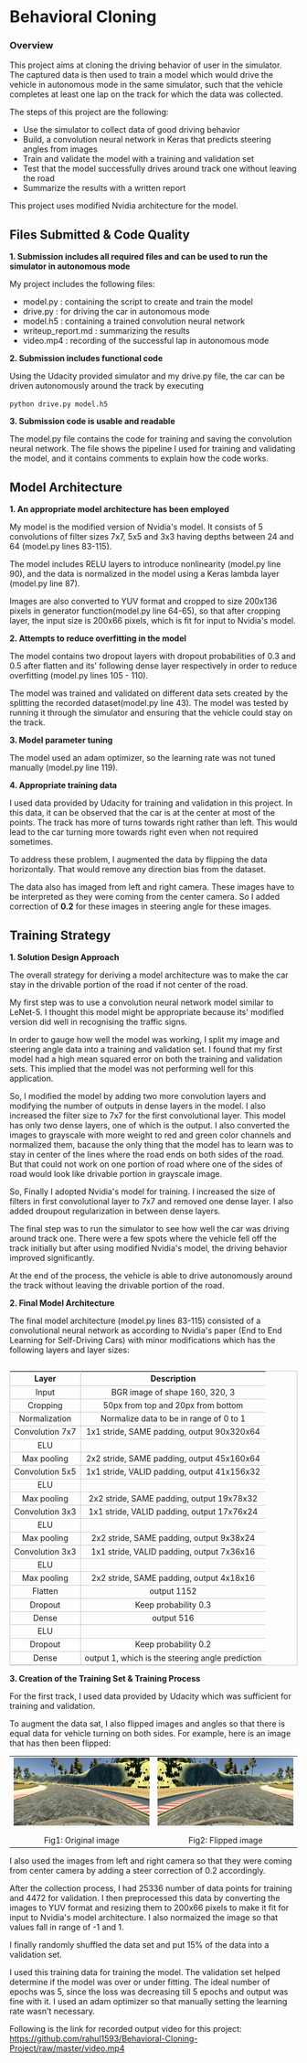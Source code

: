 
# Behavioral Cloning

### Overview

This project aims at cloning the driving behavior of user in the simulator. The captured data is then used to train a model which would drive the vehicle in autonomous mode in the same simulator, such that the vehicle completes at least one lap on the track for which the data was collected.

The steps of this project are the following:

* Use the simulator to collect data of good driving behavior
* Build, a convolution neural network in Keras that predicts steering angles from images
* Train and validate the model with a training and validation set
* Test that the model successfully drives around track one without leaving the road
* Summarize the results with a written report

This project uses modified Nvidia architecture for the model.

## Files Submitted & Code Quality

__1. Submission includes all required files and can be used to run the simulator in autonomous mode__

My project includes the following files:

* model.py  : containing the script to create and train the model
* drive.py  : for driving the car in autonomous mode
* model.h5  : containing a trained convolution neural network
* writeup_report.md : summarizing the results
* video.mp4 : recording of the successful lap in autonomous mode

__2. Submission includes functional code__

Using the Udacity provided simulator and my drive.py file, the car can be driven autonomously around the track by executing

 `python drive.py model.h5`

 
__3. Submission code is usable and readable__

The model.py file contains the code for training and saving the convolution neural network. The file shows the pipeline I used for training and validating the model, and it contains comments to explain how the code works.

## Model Architecture


__1. An appropriate model architecture has been employed__

My model is the modified version of Nvidia's model. It consists of 5 convolutions of filter sizes 7x7, 5x5 and 3x3 having depths between 24 and 64 (model.py lines 83-115).

The model includes RELU layers to introduce nonlinearity (model.py line 90), and the data is normalized in the model using a Keras lambda layer (model.py line 87).

Images are also converted to YUV format and cropped to size 200x136 pixels in generator function(model.py line 64-65), so that after cropping layer, the input size is 200x66 pixels, which is fit for input to Nvidia's model.


__2. Attempts to reduce overfitting in the model__

The model contains two dropout layers with dropout probabilities of 0.3 and 0.5 after flatten and its' following dense layer respectively in order to reduce overfitting (model.py lines 105 - 110).

The model was trained and validated on different data sets created by the splitting the recorded dataset(model.py line 43). The model was tested by running it through the simulator and ensuring that the vehicle could stay on the track.


__3. Model parameter tuning__

The model used an adam optimizer, so the learning rate was not tuned manually (model.py line 119).


__4. Appropriate training data__

I used data provided by Udacity for training and validation in this project. In this data, it can be observed that the car is at the center at most of the points. The track has more of turns towards right rather than left. This would lead to the car turning more towards right even when not required sometimes.

To address these problem, I augmented the data by flipping the data horizontally. That would remove any direction bias from the dataset.

The data also has imaged from left and right camera. These images have to be interpreted as they were coming from the center camera. So I added correction of __0.2__ for these images in steering angle for these images.


## Training Strategy

__1. Solution Design Approach__

The overall strategy for deriving a model architecture was to make the car stay in the drivable portion of the road if not center of the road.

My first step was to use a convolution neural network model similar to LeNet-5. I thought this model might be appropriate because its' modified version did well in recognising the traffic signs.

In order to gauge how well the model was working, I split my image and steering angle data into a training and validation set. I found that my first model had a high mean squared error on both the training and validation sets. This implied that the model was not performing well for this application.

So, I modified the model by adding two more convolution layers and modifying the number of outputs in dense layers in the model. 
I also increased the filter size to 7x7 for the first convolutional layer. This model has only two dense layers, one of which is the output. I also converted the images to grayscale with more weight to red and green color channels and normalized them, bacause the only thing that the model has to learn was to stay in center of the lines where the road ends on both sides of the road. But that could not work on one portion of road where one of the sides of road would look like drivable portion in grayscale image.

So, Finally I adopted Nvidia's model for training. I increased the size of filters in first convolutional layer to 7x7 and removed one dense layer. I also added droupout regularization in between dense layers.

The final step was to run the simulator to see how well the car was driving around track one. There were a few spots where the vehicle fell off the track initially but after using modified Nvidia's model, the driving behavior improved significantly.

At the end of the process, the vehicle is able to drive autonomously around the track without leaving the drivable portion of the road.


__2. Final Model Architecture__

The final model architecture (model.py lines 83-115) consisted of a convolutional neural network as according to Nvidia's paper (End to End Learning for Self-Driving Cars) with minor modifications which has the following layers and layer sizes:

<table align="left" style="border:1px solid #cccccc">
    <thead>
        <tr style="border-bottom:1px solid #cccccc">
            <th style="text-align:center;border-right:1px solid #cccccc">Layer</th>
            <th style="text-align:center">Description</th>
        </tr>
    </thead>
    <tbody>
        <tr style="border-bottom:1px solid #cccccc">
            <td style="text-align:center;border-right:1px solid #cccccc">Input</td>
            <td style="text-align:center">BGR image of shape 160, 320, 3</td>
        </tr>
        <tr style="border-bottom:1px solid #cccccc">
            <td style="text-align:center;border-right:1px solid #cccccc">Cropping</td>
            <td style="text-align:center">50px from top and 20px from bottom</td>
        </tr>
        <tr style="border-bottom:1px solid #cccccc">
            <td style="text-align:center;border-right:1px solid #cccccc">Normalization</td>
            <td style="text-align:center">Normalize data to be in range of 0 to 1</td>
        </tr>
        <tr style="border-bottom:1px solid #cccccc">
            <td style="text-align:center;border-right:1px solid #cccccc">Convolution 7x7</td>
            <td style="text-align:center">1x1 stride, SAME padding, output 90x320x64</td>
        </tr>
        <tr style="border-bottom:1px solid #cccccc">
            <td style="text-align:center;border-right:1px solid #cccccc">ELU</td><td></td>
        </tr>
        <tr style="border-bottom:1px solid #cccccc">
            <td style="text-align:center;border-right:1px solid #cccccc">Max pooling</td>
            <td style="text-align:center">2x2 stride, SAME padding, output 45x160x64</td>
        </tr>
        <tr style="border-bottom:1px solid #cccccc">
            <td style="text-align:center;border-right:1px solid #cccccc">Convolution 5x5</td>
            <td style="text-align:center">1x1 stride, VALID padding, output 41x156x32</td>
        </tr>
        <tr style="border-bottom:1px solid #cccccc">
            <td style="text-align:center;border-right:1px solid #cccccc">ELU</td><td></td>
        </tr>
        <tr style="border-bottom:1px solid #cccccc">
            <td style="text-align:center;border-right:1px solid #cccccc">Max pooling</td>
            <td style="text-align:center">2x2 stride, SAME padding, output 19x78x32</td>
        </tr>
        <tr style="border-bottom:1px solid #cccccc">
            <td style="text-align:center;border-right:1px solid #cccccc">Convolution 3x3</td>
            <td style="text-align:center">1x1 stride, VALID padding, output 17x76x24</td>
        </tr>
        <tr style="border-bottom:1px solid #cccccc">
            <td style="text-align:center;border-right:1px solid #cccccc">ELU</td><td></td>
        </tr>
        <tr style="border-bottom:1px solid #cccccc">
            <td style="text-align:center;border-right:1px solid #cccccc">Max pooling</td>
            <td style="text-align:center">2x2 stride, SAME padding, output 9x38x24</td>
        </tr>
        <tr style="border-bottom:1px solid #cccccc">
            <td style="text-align:center;border-right:1px solid #cccccc">Convolution 3x3</td>
            <td style="text-align:center">1x1 stride, VALID padding, output 7x36x16</td>
        </tr>
        <tr style="border-bottom:1px solid #cccccc">
            <td style="text-align:center;border-right:1px solid #cccccc">ELU</td><td></td>
        </tr>
        <tr style="border-bottom:1px solid #cccccc">
            <td style="text-align:center;border-right:1px solid #cccccc">Max pooling</td>
            <td style="text-align:center">2x2 stride, SAME padding, output 4x18x16</td>
        </tr>
        <tr style="border-bottom:1px solid #cccccc">
            <td style="text-align:center;border-right:1px solid #cccccc">Flatten</td>
            <td style="text-align:center">output 1152</td>
        </tr>
        <tr style="border-bottom:1px solid #cccccc">
            <td style="text-align:center;border-right:1px solid #cccccc">Dropout</td>
            <td style="text-align:center">Keep probability 0.3</td>
        </tr>
        <tr style="border-bottom:1px solid #cccccc">
            <td style="text-align:center;border-right:1px solid #cccccc">Dense</td>
            <td style="text-align:center">output 516</td>
        </tr>
        <tr style="border-bottom:1px solid #cccccc">
            <td style="text-align:center;border-right:1px solid #cccccc">ELU</td><td></td>
        </tr>
        <tr style="border-bottom:1px solid #cccccc">
            <td style="text-align:center;border-right:1px solid #cccccc">Dropout</td>
            <td style="text-align:center">Keep probability 0.2</td>
        </tr>
        <tr style="border-bottom:1px solid #cccccc">
            <td style="text-align:center;border-right:1px solid #cccccc">Dense</td>
            <td style="text-align:center">output 1, which is the steering angle prediction</td>
        </tr>
    </tbody>
</table>




__3. Creation of the Training Set & Training Process__

For the first track, I used data provided by Udacity which was sufficient for training and validation.

To augment the data sat, I also flipped images and angles so that there is equal data for vehicle turning on both sides. 
For example, here is an image that has then been flipped:
<table>
    <tr>
        <td style="text-align:center">
          <img style="display:block" src="./meta/original.jpg" alt="Original Image"/>
          <span style="display:block"><br>Fig1: Original image</span>
        </td>
        <td style="text-align:center">
          <img style="display:block" src="./meta/flipped.jpg" alt="Flipped Image"/>
          <span style="display:block"><br>Fig2: Flipped image</span>
        </td>
    </tr>
</table>
I also used the images from left and right camera so that they were coming from center camera by adding a steer correction of 0.2 accordingly.

After the collection process, I had 25336 number of data points for training and 4472 for validation. I then preprocessed this data by converting the images to YUV format and resizing them to 200x66 pixels to make it fit for input to Nvidia's model architecture. I also normaized the image so that values fall in range of -1 and 1.

I finally randomly shuffled the data set and put 15% of the data into a validation set.

I used this training data for training the model. The validation set helped determine if the model was over or under fitting. The ideal number of epochs was 5, since the loss was decreasing till 5 epochs and output was fine with it. I used an adam optimizer so that manually setting the learning rate wasn't necessary.

Following is the link for recorded output video for this project:
https://github.com/rahul1593/Behavioral-Cloning-Project/raw/master/video.mp4

